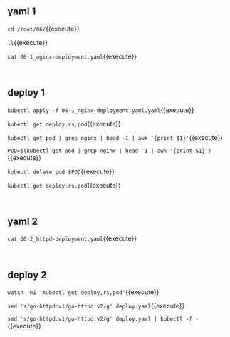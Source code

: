 <br>

## yaml 1

`cd /root/06/`{{execute}}

`ll`{{execute}}

`cat 06-1_nginx-deployment.yaml`{{execute}}

<br>

## deploy 1

`kubectl apply -f 06-1_nginx-deployment.yaml.yaml`{{execute}}

`kubectl get deploy,rs,pod`{{execute}}

`kubectl get pod | grep nginx | head -1 | awk '{print $1}'`{{execute}}

`POD=$(kubectl get pod | grep nginx | head -1 | awk '{print $1}')`{{execute}}

`kubectl delete pod $POD`{{execute}}

`kubectl get deploy,rs,pod`{{execute}}

<br>

## yaml 2

`cat 06-2_httpd-deployment.yaml`{{execute}}

<br>

## deploy 2

`watch -n1 'kubectl get deploy,rs,pod'`{{execute}}

`sed 's/go-httpd:v1/go-httpd:v2/g' deploy.yaml`{{execute}}

`sed 's/go-httpd:v1/go-httpd:v2/g' deploy.yaml | kubectl -f -`{{execute}}
